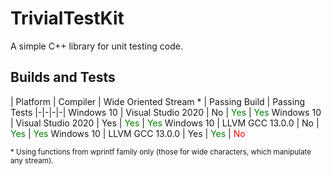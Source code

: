 # TrivialTestKit
A simple C++ library for unit testing code.

## Builds and Tests

| Platform | Compiler | Wide Oriented  Stream \* | Passing Build | Passing Tests
|-|-|-|-|
Windows 10 | Visual Studio 2020 | No | <span style="color:green">Yes</span> | <span style="color:green">Yes</span>
Windows 10 | Visual Studio 2020 | Yes | <span style="color:green">Yes</span> | <span style="color:green">Yes</span>
Windows 10 | LLVM GCC 13.0.0 | No | <span style="color:green">Yes</span> | <span style="color:green">Yes</span>
Windows 10 | LLVM GCC 13.0.0 | Yes | <span style="color:green">Yes</span> | <span style="color:red">No</span>

<sup>\* Using functions from wprintf family only (those for wide characters, which manipulate any stream).</sup>